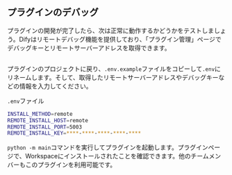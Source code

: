 ## プラグインのデバッグ

プラグインの開発が完了したら、次は正常に動作するかどうかをテストしましょう。Difyはリモートデバッグ機能を提供しており、「プラグイン管理」ページでデバッグキーとリモートサーバーアドレスを取得できます。

<figure><img src="https://assets-docs.dify.ai/2024/11/1cf15bc59ea10eb67513c8bdca557111.png" alt=""><figcaption></figcaption></figure>

プラグインのプロジェクトに戻り、`.env.example`ファイルをコピーして`.env`にリネームします。そして、取得したリモートサーバーアドレスやデバッグキーなどの情報を入力してください。

`.env`ファイル

```bash
INSTALL_METHOD=remote
REMOTE_INSTALL_HOST=remote
REMOTE_INSTALL_PORT=5003
REMOTE_INSTALL_KEY=****-****-****-****-****
```

`python -m main`コマンドを実行してプラグインを起動します。プラグインページで、Workspaceにインストールされたことを確認できます。他のチームメンバーもこのプラグインを利用可能です。

<figure><img src="https://assets-docs.dify.ai/2024/12/ec26e5afc57bbfeb807719638f603807.png" alt=""><figcaption></figcaption></figure>